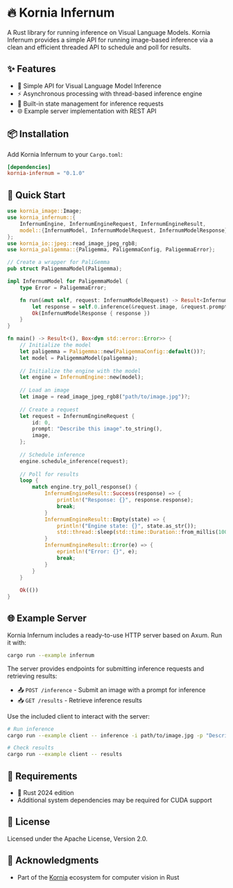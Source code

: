 # 🔥 Kornia Infernum

A Rust library for running inference on Visual Language Models. Kornia Infernum provides a simple API for running image-based inference via a clean and efficient threaded API to schedule and poll for results.

## ✨ Features

- 🚀 Simple API for Visual Language Model Inference
- ⚡ Asynchronous processing with thread-based inference engine
- 🧠 Built-in state management for inference requests
- 🌐 Example server implementation with REST API

## 📦 Installation

Add Kornia Infernum to your `Cargo.toml`:

```toml
[dependencies]
kornia-infernum = "0.1.0"
```

## 🚀 Quick Start

```rust
use kornia_image::Image;
use kornia_infernum::{
    InfernumEngine, InfernumEngineRequest, InfernumEngineResult,
    model::{InfernumModel, InfernumModelRequest, InfernumModelResponse}
};
use kornia_io::jpeg::read_image_jpeg_rgb8;
use kornia_paligemma::{Paligemma, PaligemmaConfig, PaligemmaError};

// Create a wrapper for PaliGemma
pub struct PaligemmaModel(Paligemma);

impl InfernumModel for PaligemmaModel {
    type Error = PaligemmaError;

    fn run(&mut self, request: InfernumModelRequest) -> Result<InfernumModelResponse, Self::Error> {
        let response = self.0.inference(&request.image, &request.prompt, 50, false)?;
        Ok(InfernumModelResponse { response })
    }
}

fn main() -> Result<(), Box<dyn std::error::Error>> {
    // Initialize the model
    let paligemma = Paligemma::new(PaligemmaConfig::default())?;
    let model = PaligemmaModel(paligemma);
    
    // Initialize the engine with the model
    let engine = InfernumEngine::new(model);
    
    // Load an image
    let image = read_image_jpeg_rgb8("path/to/image.jpg")?;
    
    // Create a request
    let request = InfernumEngineRequest {
        id: 0,
        prompt: "Describe this image".to_string(),
        image,
    };
    
    // Schedule inference
    engine.schedule_inference(request);
    
    // Poll for results
    loop {
        match engine.try_poll_response() {
            InfernumEngineResult::Success(response) => {
                println!("Response: {}", response.response);
                break;
            }
            InfernumEngineResult::Empty(state) => {
                println!("Engine state: {}", state.as_str());
                std::thread::sleep(std::time::Duration::from_millis(100));
            }
            InfernumEngineResult::Error(e) => {
                eprintln!("Error: {}", e);
                break;
            }
        }
    }
    
    Ok(())
}
```

## 🌐 Example Server

Kornia Infernum includes a ready-to-use HTTP server based on Axum. Run it with:

```bash
cargo run --example infernum
```

The server provides endpoints for submitting inference requests and retrieving results:

- 📤 `POST /inference` - Submit an image with a prompt for inference
- 📥 `GET /results` - Retrieve inference results

Use the included client to interact with the server:

```bash
# Run inference
cargo run --example client -- inference -i path/to/image.jpg -p "Describe this image"

# Check results
cargo run --example client -- results
```

## 🔧 Requirements

- 🦀 Rust 2024 edition
- Additional system dependencies may be required for CUDA support

## 📜 License

Licensed under the Apache License, Version 2.0.

## 👏 Acknowledgments

- Part of the [Kornia](https://github.com/kornia) ecosystem for computer vision in Rust